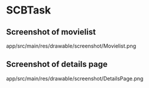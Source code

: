 # SCBTask

Screenshot  of movielist
----------------------------------
app/src/main/res/drawable/screenshot/Movielist.png


Screenshot of details page
----------------------------------
app/src/main/res/drawable/screenshot/DetailsPage.png
